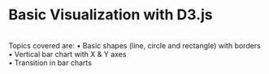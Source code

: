 # Basic Visualization with D3.js
<br />
Topics covered are:
•	Basic shapes (line, circle and rectangle) with borders <br />
•	Vertical bar chart with X & Y axes <br />
•	Transition in bar charts <br />
